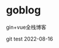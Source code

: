 <!--
 * @Author: TunGuLaMianYG 66915631+TunGuLaMianYG@users.noreply.github.com
 * @Date: 2022-08-16 07:56:22
 * @LastEditors: TunGuLaMianYG 66915631+TunGuLaMianYG@users.noreply.github.com
 * @LastEditTime: 2022-08-16 07:57:45
 * @FilePath: \goblog\README.md
 * @Description: 这是默认设置,请设置`customMade`, 打开koroFileHeader查看配置 进行设置: https://github.com/OBKoro1/koro1FileHeader/wiki/%E9%85%8D%E7%BD%AE
-->
# goblog
gin+vue全栈博客

git test 2022-08-16 